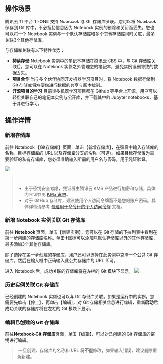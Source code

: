 ## 操作场景
腾讯云 TI 平台 TI-ONE 支持 Notebook 与 Git 存储库关联。您可以将 Notebook 保存到 Git 库中，不必担忧信息因为 Notebook 实例的删除和关闭而丢失。您也可以将一个 Notebook 实例与一个默认存储库和多个其他存储库同时关联，最多关联3个其他存储库。

与存储库关联有以下特性优势：
- **持续存储**
Notebook 实例中的笔记本存储在腾讯云 CBS 中，与 Git 存储库关联后，您可以在 Notebook 实例之外管理您的笔记本，避免实例误删导致的数据丢失。
- **项目合作**
当与多个伙伴协同开发机器学习项目时，将 Notebook 数据存储到 Git 存储库将方便您进行数据的共享与版本控制。
- **开源项目的学习**
目前很多机器学习项目都在 Github 等平台上开源，用户可以轻松关联自己的笔记本实例与公开库，并下载其中的 Jupyter notebooks，基于其进行学习。


## 操作详情
### 新增存储库
前往 Notebook 【Git存储库】页面，单击【新增存储库】，在弹窗中输入存储库的名称，目标存储库的 URL 以及存储库分支的名称（可选）。如果目标存储库为需要验证的私有存储库，您必须准确输入所需的用户名与密码，用于凭证验证。

![](https://qcloudimg.tencent-cloud.cn/raw/038d9d63977cc1ef96510f4d8b6b7124.png)

>!
>- 出于密钥安全考虑，凭证将由腾讯云 KMS 产品进行加密和存储，具体内容请参见 [KMS 说明](https://cloud.tencent.com/product/kms/details)。
>- 对于 GitHub 存储库，建议使用个人访问令牌而不是您的账户密码。具体详情请参考 [创建用于命令行的个人访问令牌](https://help.github.com/articles/creating-a-personal-access-token-for-the-command-line/) 文档。


### 新增 Notebook 实例关联 Git 存储库
前往 **Notebook** 页面，单击【新建实例】，您可以在 Git 存储的下拉列表中看到在第一步创建的存储库名称。单击➕图标可以添加除默认存储库以外的其他存储库，最多添加3个其他存储库。

除了选择在第一步创建的存储库，用户还可以选择在此实例中克隆一个公共 Git 存储库，然后在输入框中正确输入此公共存储库的 URL 即可。

进入 Notebook 后，成功关联的存储库将在左栏的 Git 模块下显示。
![](https://qcloudimg.tencent-cloud.cn/raw/13d1fa6cf64378f4b71cc46b287b23d4.png)

### 历史实例关联 Git 存储库
已经创建的 Notebook 实例也可以与 Git 存储库关联。如果是运行中的实例，您需要先单击【停止】，再单击【编辑】，对 Git 存储相关信息进行编辑，重新**启动**后成功关联的存储库将在左栏的 Git 模块下显示。

### 编辑已创建的 Git 存储库
前往**Notebook-Git 存储库**页面，单击【编辑】，可以对已创建的 Git 存储库的密钥进行编辑。

>!一旦创建，存储库的名称和 URL 将**不能**修改，如果输入错误，建议删除重新新建。